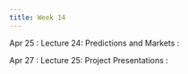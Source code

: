```yaml
---
title: Week 14
---
```


Apr 25
: Lecture 24: Predictions and Markets
    :   

Apr 27
: Lecture 25: Project Presentations
    :   
